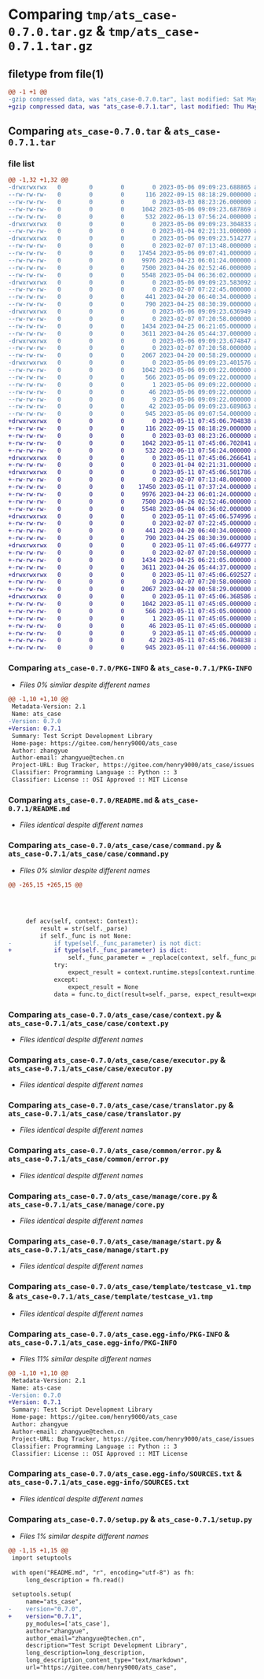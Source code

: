 # Comparing `tmp/ats_case-0.7.0.tar.gz` & `tmp/ats_case-0.7.1.tar.gz`

## filetype from file(1)

```diff
@@ -1 +1 @@
-gzip compressed data, was "ats_case-0.7.0.tar", last modified: Sat May  6 09:09:23 2023, max compression
+gzip compressed data, was "ats_case-0.7.1.tar", last modified: Thu May 11 07:45:06 2023, max compression
```

## Comparing `ats_case-0.7.0.tar` & `ats_case-0.7.1.tar`

### file list

```diff
@@ -1,32 +1,32 @@
-drwxrwxrwx   0        0        0        0 2023-05-06 09:09:23.688865 ats_case-0.7.0/
--rw-rw-rw-   0        0        0      116 2022-09-15 08:18:29.000000 ats_case-0.7.0/LICENSE
--rw-rw-rw-   0        0        0        0 2023-03-03 08:23:26.000000 ats_case-0.7.0/MANIFEST.in
--rw-rw-rw-   0        0        0     1042 2023-05-06 09:09:23.687869 ats_case-0.7.0/PKG-INFO
--rw-rw-rw-   0        0        0      532 2022-06-13 07:56:24.000000 ats_case-0.7.0/README.md
-drwxrwxrwx   0        0        0        0 2023-05-06 09:09:23.304833 ats_case-0.7.0/ats_case/
--rw-rw-rw-   0        0        0        0 2023-01-04 02:21:31.000000 ats_case-0.7.0/ats_case/__init__.py
-drwxrwxrwx   0        0        0        0 2023-05-06 09:09:23.514277 ats_case-0.7.0/ats_case/case/
--rw-rw-rw-   0        0        0        0 2023-02-07 07:13:48.000000 ats_case-0.7.0/ats_case/case/__init__.py
--rw-rw-rw-   0        0        0    17454 2023-05-06 09:07:41.000000 ats_case-0.7.0/ats_case/case/command.py
--rw-rw-rw-   0        0        0     9976 2023-04-23 06:01:24.000000 ats_case-0.7.0/ats_case/case/context.py
--rw-rw-rw-   0        0        0     7500 2023-04-26 02:52:46.000000 ats_case-0.7.0/ats_case/case/executor.py
--rw-rw-rw-   0        0        0     5548 2023-05-04 06:36:02.000000 ats_case-0.7.0/ats_case/case/translator.py
-drwxrwxrwx   0        0        0        0 2023-05-06 09:09:23.583092 ats_case-0.7.0/ats_case/common/
--rw-rw-rw-   0        0        0        0 2023-02-07 07:22:45.000000 ats_case-0.7.0/ats_case/common/__init__.py
--rw-rw-rw-   0        0        0      441 2023-04-20 06:40:34.000000 ats_case-0.7.0/ats_case/common/enum.py
--rw-rw-rw-   0        0        0      790 2023-04-25 08:30:39.000000 ats_case-0.7.0/ats_case/common/error.py
-drwxrwxrwx   0        0        0        0 2023-05-06 09:09:23.636949 ats_case-0.7.0/ats_case/manage/
--rw-rw-rw-   0        0        0        0 2023-02-07 07:20:58.000000 ats_case-0.7.0/ats_case/manage/__init__.py
--rw-rw-rw-   0        0        0     1434 2023-04-25 06:21:05.000000 ats_case-0.7.0/ats_case/manage/core.py
--rw-rw-rw-   0        0        0     3611 2023-04-26 05:44:37.000000 ats_case-0.7.0/ats_case/manage/start.py
-drwxrwxrwx   0        0        0        0 2023-05-06 09:09:23.674847 ats_case-0.7.0/ats_case/template/
--rw-rw-rw-   0        0        0        0 2023-02-07 07:20:58.000000 ats_case-0.7.0/ats_case/template/__init__.py
--rw-rw-rw-   0        0        0     2067 2023-04-20 00:58:29.000000 ats_case-0.7.0/ats_case/template/testcase_v1.tmp
-drwxrwxrwx   0        0        0        0 2023-05-06 09:09:23.401576 ats_case-0.7.0/ats_case.egg-info/
--rw-rw-rw-   0        0        0     1042 2023-05-06 09:09:22.000000 ats_case-0.7.0/ats_case.egg-info/PKG-INFO
--rw-rw-rw-   0        0        0      566 2023-05-06 09:09:22.000000 ats_case-0.7.0/ats_case.egg-info/SOURCES.txt
--rw-rw-rw-   0        0        0        1 2023-05-06 09:09:22.000000 ats_case-0.7.0/ats_case.egg-info/dependency_links.txt
--rw-rw-rw-   0        0        0       46 2023-05-06 09:09:22.000000 ats_case-0.7.0/ats_case.egg-info/requires.txt
--rw-rw-rw-   0        0        0        9 2023-05-06 09:09:22.000000 ats_case-0.7.0/ats_case.egg-info/top_level.txt
--rw-rw-rw-   0        0        0       42 2023-05-06 09:09:23.689863 ats_case-0.7.0/setup.cfg
--rw-rw-rw-   0        0        0      945 2023-05-06 09:07:54.000000 ats_case-0.7.0/setup.py
+drwxrwxrwx   0        0        0        0 2023-05-11 07:45:06.704838 ats_case-0.7.1/
+-rw-rw-rw-   0        0        0      116 2022-09-15 08:18:29.000000 ats_case-0.7.1/LICENSE
+-rw-rw-rw-   0        0        0        0 2023-03-03 08:23:26.000000 ats_case-0.7.1/MANIFEST.in
+-rw-rw-rw-   0        0        0     1042 2023-05-11 07:45:06.702841 ats_case-0.7.1/PKG-INFO
+-rw-rw-rw-   0        0        0      532 2022-06-13 07:56:24.000000 ats_case-0.7.1/README.md
+drwxrwxrwx   0        0        0        0 2023-05-11 07:45:06.266641 ats_case-0.7.1/ats_case/
+-rw-rw-rw-   0        0        0        0 2023-01-04 02:21:31.000000 ats_case-0.7.1/ats_case/__init__.py
+drwxrwxrwx   0        0        0        0 2023-05-11 07:45:06.501786 ats_case-0.7.1/ats_case/case/
+-rw-rw-rw-   0        0        0        0 2023-02-07 07:13:48.000000 ats_case-0.7.1/ats_case/case/__init__.py
+-rw-rw-rw-   0        0        0    17450 2023-05-11 07:37:24.000000 ats_case-0.7.1/ats_case/case/command.py
+-rw-rw-rw-   0        0        0     9976 2023-04-23 06:01:24.000000 ats_case-0.7.1/ats_case/case/context.py
+-rw-rw-rw-   0        0        0     7500 2023-04-26 02:52:46.000000 ats_case-0.7.1/ats_case/case/executor.py
+-rw-rw-rw-   0        0        0     5548 2023-05-04 06:36:02.000000 ats_case-0.7.1/ats_case/case/translator.py
+drwxrwxrwx   0        0        0        0 2023-05-11 07:45:06.574996 ats_case-0.7.1/ats_case/common/
+-rw-rw-rw-   0        0        0        0 2023-02-07 07:22:45.000000 ats_case-0.7.1/ats_case/common/__init__.py
+-rw-rw-rw-   0        0        0      441 2023-04-20 06:40:34.000000 ats_case-0.7.1/ats_case/common/enum.py
+-rw-rw-rw-   0        0        0      790 2023-04-25 08:30:39.000000 ats_case-0.7.1/ats_case/common/error.py
+drwxrwxrwx   0        0        0        0 2023-05-11 07:45:06.649777 ats_case-0.7.1/ats_case/manage/
+-rw-rw-rw-   0        0        0        0 2023-02-07 07:20:58.000000 ats_case-0.7.1/ats_case/manage/__init__.py
+-rw-rw-rw-   0        0        0     1434 2023-04-25 06:21:05.000000 ats_case-0.7.1/ats_case/manage/core.py
+-rw-rw-rw-   0        0        0     3611 2023-04-26 05:44:37.000000 ats_case-0.7.1/ats_case/manage/start.py
+drwxrwxrwx   0        0        0        0 2023-05-11 07:45:06.692527 ats_case-0.7.1/ats_case/template/
+-rw-rw-rw-   0        0        0        0 2023-02-07 07:20:58.000000 ats_case-0.7.1/ats_case/template/__init__.py
+-rw-rw-rw-   0        0        0     2067 2023-04-20 00:58:29.000000 ats_case-0.7.1/ats_case/template/testcase_v1.tmp
+drwxrwxrwx   0        0        0        0 2023-05-11 07:45:06.368586 ats_case-0.7.1/ats_case.egg-info/
+-rw-rw-rw-   0        0        0     1042 2023-05-11 07:45:05.000000 ats_case-0.7.1/ats_case.egg-info/PKG-INFO
+-rw-rw-rw-   0        0        0      566 2023-05-11 07:45:05.000000 ats_case-0.7.1/ats_case.egg-info/SOURCES.txt
+-rw-rw-rw-   0        0        0        1 2023-05-11 07:45:05.000000 ats_case-0.7.1/ats_case.egg-info/dependency_links.txt
+-rw-rw-rw-   0        0        0       46 2023-05-11 07:45:05.000000 ats_case-0.7.1/ats_case.egg-info/requires.txt
+-rw-rw-rw-   0        0        0        9 2023-05-11 07:45:05.000000 ats_case-0.7.1/ats_case.egg-info/top_level.txt
+-rw-rw-rw-   0        0        0       42 2023-05-11 07:45:06.704838 ats_case-0.7.1/setup.cfg
+-rw-rw-rw-   0        0        0      945 2023-05-11 07:44:56.000000 ats_case-0.7.1/setup.py
```

### Comparing `ats_case-0.7.0/PKG-INFO` & `ats_case-0.7.1/PKG-INFO`

 * *Files 0% similar despite different names*

```diff
@@ -1,10 +1,10 @@
 Metadata-Version: 2.1
 Name: ats_case
-Version: 0.7.0
+Version: 0.7.1
 Summary: Test Script Development Library
 Home-page: https://gitee.com/henry9000/ats_case
 Author: zhangyue
 Author-email: zhangyue@techen.cn
 Project-URL: Bug Tracker, https://gitee.com/henry9000/ats_case/issues
 Classifier: Programming Language :: Python :: 3
 Classifier: License :: OSI Approved :: MIT License
```

### Comparing `ats_case-0.7.0/README.md` & `ats_case-0.7.1/README.md`

 * *Files identical despite different names*

### Comparing `ats_case-0.7.0/ats_case/case/command.py` & `ats_case-0.7.1/ats_case/case/command.py`

 * *Files 0% similar despite different names*

```diff
@@ -265,15 +265,15 @@
                                                                          , element=self._element
                                                                          , parameter=self._parameter,
                                                                          result=self._parse)})
 
     def acv(self, context: Context):
         result = str(self._parse)
         if self._func is not None:
-            if type(self._func_parameter) is not dict:
+            if type(self._func_parameter) is dict:
                 self._func_parameter = _replace(context, self._func_parameter)
             try:
                 expect_result = context.runtime.steps[context.runtime.step - 1]
             except:
                 expect_result = None
             data = func.to_dict(result=self._parse, expect_result=expect_result, parameter=self._func_parameter)
```

### Comparing `ats_case-0.7.0/ats_case/case/context.py` & `ats_case-0.7.1/ats_case/case/context.py`

 * *Files identical despite different names*

### Comparing `ats_case-0.7.0/ats_case/case/executor.py` & `ats_case-0.7.1/ats_case/case/executor.py`

 * *Files identical despite different names*

### Comparing `ats_case-0.7.0/ats_case/case/translator.py` & `ats_case-0.7.1/ats_case/case/translator.py`

 * *Files identical despite different names*

### Comparing `ats_case-0.7.0/ats_case/common/error.py` & `ats_case-0.7.1/ats_case/common/error.py`

 * *Files identical despite different names*

### Comparing `ats_case-0.7.0/ats_case/manage/core.py` & `ats_case-0.7.1/ats_case/manage/core.py`

 * *Files identical despite different names*

### Comparing `ats_case-0.7.0/ats_case/manage/start.py` & `ats_case-0.7.1/ats_case/manage/start.py`

 * *Files identical despite different names*

### Comparing `ats_case-0.7.0/ats_case/template/testcase_v1.tmp` & `ats_case-0.7.1/ats_case/template/testcase_v1.tmp`

 * *Files identical despite different names*

### Comparing `ats_case-0.7.0/ats_case.egg-info/PKG-INFO` & `ats_case-0.7.1/ats_case.egg-info/PKG-INFO`

 * *Files 11% similar despite different names*

```diff
@@ -1,10 +1,10 @@
 Metadata-Version: 2.1
 Name: ats-case
-Version: 0.7.0
+Version: 0.7.1
 Summary: Test Script Development Library
 Home-page: https://gitee.com/henry9000/ats_case
 Author: zhangyue
 Author-email: zhangyue@techen.cn
 Project-URL: Bug Tracker, https://gitee.com/henry9000/ats_case/issues
 Classifier: Programming Language :: Python :: 3
 Classifier: License :: OSI Approved :: MIT License
```

### Comparing `ats_case-0.7.0/ats_case.egg-info/SOURCES.txt` & `ats_case-0.7.1/ats_case.egg-info/SOURCES.txt`

 * *Files identical despite different names*

### Comparing `ats_case-0.7.0/setup.py` & `ats_case-0.7.1/setup.py`

 * *Files 1% similar despite different names*

```diff
@@ -1,15 +1,15 @@
 import setuptools
 
 with open("README.md", "r", encoding="utf-8") as fh:
     long_description = fh.read()
 
 setuptools.setup(
     name="ats_case",
-    version="0.7.0",
+    version="0.7.1",
     py_modules=['ats_case'],
     author="zhangyue",
     author_email="zhangyue@techen.cn",
     description="Test Script Development Library",
     long_description=long_description,
     long_description_content_type="text/markdown",
     url="https://gitee.com/henry9000/ats_case",
```

